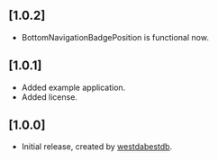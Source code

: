 ## [1.0.2]

* BottomNavigationBadgePosition is functional now.

## [1.0.1]

* Added example application.
* Added license.


## [1.0.0]

* Initial release, created by [westdabestdb](https://www.instagram.com/westdabestdb/).